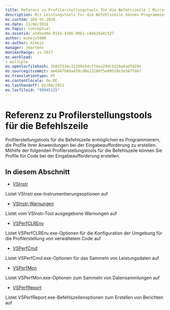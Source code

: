 ```yaml
---
title: Referenz zu Profilerstellungstools für die Befehlszeile | Microsoft-Dokumentation
description: Mit Leistungstools für die Befehlszeile können Programmierer ihre Anwendungen in der Eingabeaufforderung profilen. Dieser Artikel enthält eine Übersicht über diese Tools sowie Links zu weiteren Informationen.
ms.custom: SEO-VS-2020.
ms.date: 11/04/2016
ms.topic: conceptual
ms.assetid: a34ba40e-01b1-4386-90b1-c8e628a8c527
author: mikejo5000
ms.author: mikejo
manager: jmartens
monikerRange: vs-2017
ms.workload:
- multiple
ms.openlocfilehash: 35037334c31209a54cff4ea29dcb229a6adfd28e
ms.sourcegitcommit: ae6d47b09a439cd0e13180f5e89510e3e347fd47
ms.translationtype: HT
ms.contentlocale: de-DE
ms.lasthandoff: 02/08/2021
ms.locfileid: "99945125"
---
```

# <a name="command-line-profiling-tools-reference"></a>Referenz zu Profilerstellungstools für die Befehlszeile
Profilerstellungstools für die Befehlszeile ermöglichen es Programmierern, die Profile ihrer Anwendungen bei der Eingabeaufforderung zu erstellen. Mithilfe der folgenden Profilerstellungstools für die Befehlszeile können Sie Profile für Code bei der Eingabeaufforderung erstellen.

## <a name="in-this-section"></a>In diesem Abschnitt
- [VSInstr](../profiling/vsinstr.md)

 Listet VSInstr.exe-Instrumentierungsoptionen auf

- [VSInstr-Warnungen](../profiling/vsinstr-warnings.md)

 Listet vom VSInstr-Tool ausgegebene Warnungen auf

- [VSPerfCLREnv](../profiling/vsperfclrenv.md)

 Listet VSPerfCLREnv.exe-Optionen für die Konfiguration der Umgebung für die Profilerstellung von verwaltetem Code auf

- [VSPerfCmd](../profiling/vsperfcmd.md)

 Listet VSPerfCmd.exe-Optionen für das Sammeln von Leistungsdaten auf

- [VSPerfMon](../profiling/vsperfmon.md)

 Listet VSPerfMon.exe-Optionen zum Sammeln von Datensammlungen auf

- [VSPerfReport](../profiling/vsperfreport.md)

 Listet VSPerfReport.exe-Befehlszeilenoptionen zum Erstellen von Berichten auf
